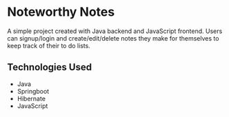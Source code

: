 # Noteworthy Notes

A simple project created with Java backend and JavaScript frontend. Users can signup/login and create/edit/delete notes they make for themselves to keep track of their to do lists. 

## Technologies Used 
* Java
* Springboot
* Hibernate
* JavaScript
